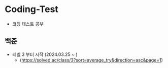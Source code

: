 # Coding-Test
-  코딩 테스트 공부

## 백준
- 레벨 3 부터 시작 (2024.03.25 ~ )
  - (https://solved.ac/class/3?sort=average_try&direction=asc&page=1)